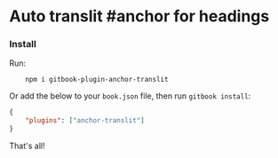 # Auto translit \#anchor for headings
### Install
Run:

```
    npm i gitbook-plugin-anchor-translit
```

Or add the below to your `book.json` file, then run `gitbook install`:

```json
{
    "plugins": ["anchor-translit"]
}
```
That's all!
